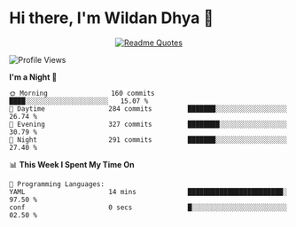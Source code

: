 # Hi there, I'm Wildan Dhya 👋 

<div align="center">
  <a href="https://github.com/piyushsuthar/github-readme-quotes">
    <img src="https://quotes-github-readme.vercel.app/api?quote=Try%2C%20Fail%2C%20Retry&author=unknown&type=vertical&theme=dark" alt="Readme Quotes">
  </a>
</div>

<!--START_SECTION:waka-->
![Profile Views](http://img.shields.io/badge/Profile%20Views-0-blue)

**I'm a Night 🦉** 

```text
🌞 Morning                160 commits         ████░░░░░░░░░░░░░░░░░░░░░   15.07 % 
🌆 Daytime                284 commits         ███████░░░░░░░░░░░░░░░░░░   26.74 % 
🌃 Evening                327 commits         ████████░░░░░░░░░░░░░░░░░   30.79 % 
🌙 Night                  291 commits         ███████░░░░░░░░░░░░░░░░░░   27.40 % 
```


📊 **This Week I Spent My Time On** 

```text
💬 Programming Languages: 
YAML                     14 mins             ████████████████████████░   97.50 % 
conf                     0 secs              █░░░░░░░░░░░░░░░░░░░░░░░░   02.50 % 
```


<!--END_SECTION:waka-->

<!--## GitHub Stats-->
<!--![Top Languages](https://github-readme-stats.vercel.app/api/top-langs/?username=wildandhya&layout=compact&theme=dracula)-->











